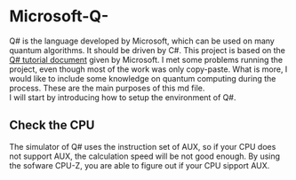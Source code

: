 # Microsoft-Q-
Q# is the language developed by Microsoft, which can be used on many quantum algorithms. It should be driven by C#. This project is based on the [Q# tutorial document](https://docs.microsoft.com/en-us/quantum/quantum-writeaquantumprogram?view=qsharp-preview&tabs=tabid-vs2017) given by Microsoft. I met some problems running the project, even though most of the work was only copy-paste. What is more, I would like to include some knowledge on quantum computing during the process. These are the main purposes of this md file.</br>
I will start by introducing how to setup the environment of Q#.
## Check the CPU
The simulator of Q# uses the instruction set of AUX, so if your CPU does not support AUX, the calculation speed will be not good enough. By using the sofware CPU-Z, you are able to figure out if your CPU sipport AUX. 
